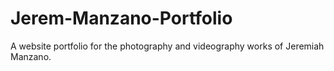 # Jerem-Manzano-Portfolio
A website portfolio for the photography and videography works of Jeremiah Manzano.
